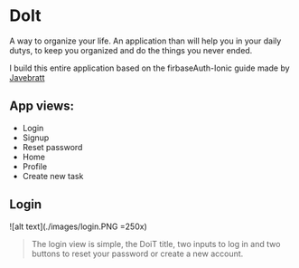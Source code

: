 # DoIt
A way to organize your life.
An application than will help you in your daily dutys, to keep you organized and do the things you never ended.

I build this entire application based on the firbaseAuth-Ionic guide made by [Javebratt](https://javebratt.com)

## App views:
- Login
- Signup
- Reset password
- Home
- Profile
- Create new task


## Login
![alt text](./images/login.PNG =250x)
> The login view is simple, the DoiT title, two inputs to log in and two buttons to reset your password or create a new account.

